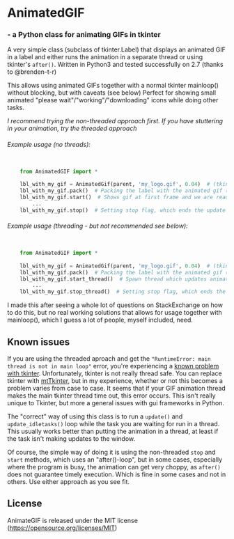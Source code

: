 # AnimatedGIF
### - a Python class for animating GIFs in tkinter 
A very simple class (subclass of tkinter.Label) that displays an animated GIF in 
a label and either runs the animation in a separate thread or using tkinter's `after()`. Written in Python3 and tested successfully on 2.7 (thanks to @brenden-t-r)

This allows using animated GIFs together with a normal tkinter mainloop() without blocking, but with caveats (see below)
Perfect for showing small animated "please wait"/"working"/"downloading" icons while doing other tasks.

*I recommend trying the non-threaded approach first. If you have stuttering in your animation, try the threaded approach*
###### Example usage (no threads):

```python

    from AnimatedGIF import *
  
    lbl_with_my_gif = AnimatedGif(parent, 'my_logo.gif', 0.04)  # (tkinter.parent, filename, delay between frames)
    lbl_with_my_gif.pack()  # Packing the label with the animated gif (grid works just as well)
    lbl_with_my_gif.start()  # Shows gif at first frame and we are ready to go
  		...
    lbl_with_my_gif.stop()  # Setting stop flag, which ends the update loop (animation)
```

###### Example usage (threading - but not recommended see below):

```python

    from AnimatedGIF import *
  
    lbl_with_my_gif = AnimatedGif(parent, 'my_logo.gif', 0.04)  # (tkinter.parent, filename, delay between frames)
    lbl_with_my_gif.pack()  # Packing the label with the animated gif (grid works just as well)
    lbl_with_my_gif.start_thread()  # Spawn thread which updates animation
  		...
    lbl_with_my_gif.stop_thread()  # Setting stop flag, which ends the animation
```

I made this after seeing a whole lot of questions on StackExchange on how to do this, but no real working solutions that allows
for usage together with mainloop(), which I guess a lot of people, myself included, need.

## Known issues

If you are using the threaded aproach and get the `"RuntimeError: main thread is not in main loop"` error, you're experiencing a [known problem with tkinter](http://stackoverflow.com/questions/14694408/runtimeerror-main-thread-is-not-in-main-loop). Unfortunately, tkinter is not really thread safe. You can replace tkinter with [mtTkinter](http://tkinter.unpythonic.net/wiki/mtTkinter), but in my experience, whether or not this becomes a problem varies from case to case. It seems that if your GIF animation thread makes the main tkinter thread time out, this error occurs. This isn't really unique to Tkinter, but more a general issues with gui frameworks in Python.

The "correct" way of using this class is to run a `update()` and `update_idletasks()` loop while the task you are waiting for run in a thread. This usually works better than putting the animation in a thread, at least if the task isn't making updates to the window.

Of course, the simple way of doing it is using the non-threaded `stop` and `start` methods, which uses an "after()-loop", but in some cases, especially where the program is busy, the animation can get very choppy, as `after()` does not guarantee timely execution. Which is fine in some cases and not in others. Use either approach as you see fit.

## License

AnimateGIF is released under the MIT license (https://opensource.org/licenses/MIT)
